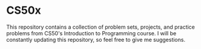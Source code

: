 # CS50x
This repository contains a collection of problem sets, projects, and practice problems from CS50's Introduction to Programming course. I will be constantly updating this repository, so feel free to give me suggestions.
